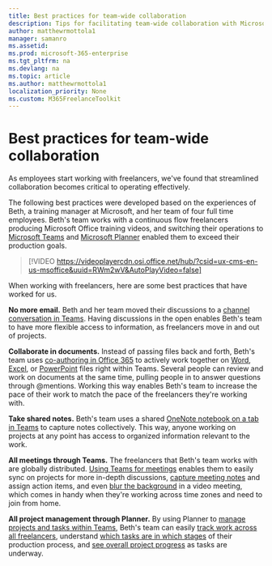 ```yaml
---
title: Best practices for team-wide collaboration 
description: Tips for facilitating team-wide collaboration with Microsoft Teams and Microsoft Planner
author: matthewrmottola1
manager: samanro
ms.assetid: 
ms.prod: microsoft-365-enterprise
ms.tgt_pltfrm: na
ms.devlang: na
ms.topic: article
ms.author: matthewrmottola1
localization_priority: None 
ms.custom: M365FreelanceToolkit
---
```

Best practices for team-wide collaboration
==========================================

As employees start working with freelancers, we've found that streamlined collaboration becomes critical to operating effectively.

The following best practices were developed based on the experiences of Beth, a training manager at Microsoft, and her team of four full time employees. Beth's team works with a continuous flow freelancers producing Microsoft Office training videos, and switching their operations to [Microsoft Teams](https://products.office.com/microsoft-teams/) and [Microsoft Planner](https://products.office.com/business/task-management-software) enabled them to exceed their production goals.


> [!VIDEO https://videoplayercdn.osi.office.net/hub/?csid=ux-cms-en-us-msoffice&uuid=RWm2wV&AutoPlayVideo=false]

When working with freelancers, here are some best practices that have worked for us.

**No more email.** Beth and her team moved their discussions to a [channel conversation in Teams](https://support.office.com/article/chat-in-microsoft-teams-f3a917cb-1a83-42b2-a097-0678298703bb). Having discussions in the open enables Beth's team to have more flexible access to information, as freelancers move in and out of projects.

**Collaborate in documents.** Instead of passing files back and forth, Beth's team uses [co-authoring in Office 365](https://support.office.com/article/9b200289-dbac-4823-85bd-628a5c7bb0ae) to actively work together on [Word](https://support.office.com/article/7dd3040c-3f30-4fdd-bab0-8586492a1f1d), [Excel](https://support.office.com/article/7152aa8b-b791-414c-a3bb-3024e46fb104), or [PowerPoint](https://support.office.com/article/0c30ee3f-8674-4f0e-97be-89cf2892a34d) files right within Teams. Several people can review and work on documents at the same time, pulling people in to answer questions through @mentions. Working this way enables Beth's team to increase the pace of their work to match the pace of the freelancers they're working with.  

**Take shared notes.** Beth's team uses a shared [OneNote notebook on a tab in Teams](https://support.office.com/article/0ec78cc3-ba3b-4279-a88e-aa40af9865c2) to capture notes collectively. This way, anyone working on projects at any point has access to organized information relevant to the work.

**All meetings through Teams.** The freelancers that Beth's team works with are globally distributed. [Using Teams for meetings](https://support.office.com/article/d92432d5-dd0f-4d17-8f69-06096b6b48a8) enables them to easily sync on projects for more in-depth discussions, [capture meeting notes](https://support.office.com/article/3eadf032-0ef8-4d60-9e21-0691d317d103) and assign action items, and even [blur the background](https://support.office.com/article/f77a2381-443a-499d-825e-509a140f4780) in a video meeting, which comes in handy when they're working across time zones and need to join from home.

**All project management through Planner.** By using Planner to [manage projects and tasks within Teams](https://support.office.com/article/62798a9f-e8f7-4722-a700-27dd28a06ee0), Beth's team can easily [track work across all freelancers](https://support.office.com/article/7fee6495-d9c3-489a-8ae4-345804d2035c), understand [which tasks are in which stages](https://support.office.com/article/238af119-3c2b-4cbb-a124-29da99488139) of their production process, and [see overall project progress](https://support.office.com/article/c351e8df-080c-4eca-b8c7-37dc3fb1a9c8) as tasks are underway.